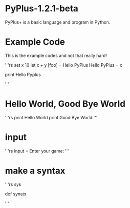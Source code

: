 # PyPlus-1.2.1-beta
PyPlus+ is a basic language and program in Python.

# Example Code
This is the example codes and not that really hard!

'''rs
set x 10
let x + y [foo] = Hello PyPlus
Hello PyPlus = x

print Hello Pyplus

'''

# Hello World, Good Bye World

'''rs
print Hello World
print Good Bye World
'''

# input

'''rs
input = Enter your game:
'''

# make a syntax

'''rs
<import> sys

def synatx

'''
